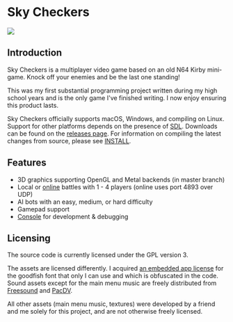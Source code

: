 # Sky Checkers

[<img src="https://zgcoder.net/software/skycheckers/images/playing-thumb.png">](https://zgcoder.net/software/skycheckers/images/playing.png)

## Introduction
Sky Checkers is a multiplayer video game based on an old N64 Kirby mini-game. Knock off your enemies and be the last one standing!

This was my first substantial programming project written during my high school years and is the only game I've finished writing. I now enjoy ensuring this product lasts.

Sky Checkers officially supports macOS, Windows, and compiling on Linux. Support for other platforms depends on the presence of [SDL](https://www.libsdl.org). Downloads can be found on the [releases page](https://github.com/zorgiepoo/Sky-Checkers/releases). For information on compiling the latest changes from source, please see [INSTALL](INSTALL).

## Features

* 3D graphics supporting OpenGL and Metal backends (in master branch)
* Local or [online](https://zgcoder.net/software/skycheckers/images/skycheckers_ubuntu_and_osx.png) battles with 1 - 4 players (online uses port 4893 over UDP)
* AI bots with an easy, medium, or hard difficulty
* Gamepad support
* [Console](https://zgcoder.net/software/skycheckers/images/console.png) for development & debugging

## Licensing

The source code is currently licensed under the GPL version 3.

The assets are licensed differently. I acquired [an embedded app license](http://typodermicfonts.com/goodfish/) for the goodfish font that only I can use and which is obfuscated in the code. Sound assets except for the main menu music are freely distributed from [Freesound](https://freesound.org) and [PacDV](http://www.pacdv.com/sounds/).

All other assets (main menu music, textures) were developed by a friend and me solely for this project, and are not otherwise freely licensed.
